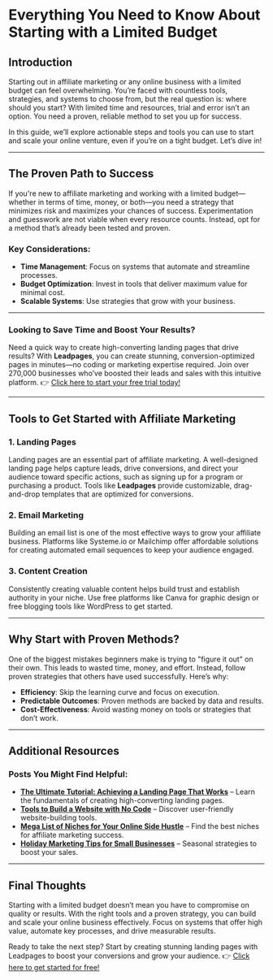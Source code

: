 # Everything You Need to Know About Starting with a Limited Budget

## Introduction

Starting out in affiliate marketing or any online business with a limited budget can feel overwhelming. You’re faced with countless tools, strategies, and systems to choose from, but the real question is: where should you start? With limited time and resources, trial and error isn’t an option. You need a proven, reliable method to set you up for success.

In this guide, we’ll explore actionable steps and tools you can use to start and scale your online venture, even if you’re on a tight budget. Let’s dive in!

---

## The Proven Path to Success

If you're new to affiliate marketing and working with a limited budget—whether in terms of time, money, or both—you need a strategy that minimizes risk and maximizes your chances of success. Experimentation and guesswork are not viable when every resource counts. Instead, opt for a method that’s already been tested and proven.

### Key Considerations:
- **Time Management**: Focus on systems that automate and streamline processes.
- **Budget Optimization**: Invest in tools that deliver maximum value for minimal cost.
- **Scalable Systems**: Use strategies that grow with your business.

---

### Looking to Save Time and Boost Your Results?

Need a quick way to create high-converting landing pages that drive results? With **Leadpages**, you can create stunning, conversion-optimized pages in minutes—no coding or marketing expertise required. Join over 270,000 businesses who’ve boosted their leads and sales with this intuitive platform. 👉 [Click here to start your free trial today!](https://bit.ly/LEadPages)

---

## Tools to Get Started with Affiliate Marketing

### 1. **Landing Pages**
Landing pages are an essential part of affiliate marketing. A well-designed landing page helps capture leads, drive conversions, and direct your audience toward specific actions, such as signing up for a program or purchasing a product. Tools like **Leadpages** provide customizable, drag-and-drop templates that are optimized for conversions.

### 2. **Email Marketing**
Building an email list is one of the most effective ways to grow your affiliate business. Platforms like Systeme.io or Mailchimp offer affordable solutions for creating automated email sequences to keep your audience engaged.

### 3. **Content Creation**
Consistently creating valuable content helps build trust and establish authority in your niche. Use free platforms like Canva for graphic design or free blogging tools like WordPress to get started.

---

## Why Start with Proven Methods?

One of the biggest mistakes beginners make is trying to "figure it out" on their own. This leads to wasted time, money, and effort. Instead, follow proven strategies that others have used successfully. Here’s why:

- **Efficiency**: Skip the learning curve and focus on execution.
- **Predictable Outcomes**: Proven methods are backed by data and results.
- **Cost-Effectiveness**: Avoid wasting money on tools or strategies that don’t work.

---

## Additional Resources

### Posts You Might Find Helpful:
- **[The Ultimate Tutorial: Achieving a Landing Page That Works](https://bit.ly/LEadPages)** – Learn the fundamentals of creating high-converting landing pages.
- **[Tools to Build a Website with No Code](https://bit.ly/LEadPages)** – Discover user-friendly website-building tools.
- **[Mega List of Niches for Your Online Side Hustle](https://bit.ly/LEadPages)** – Find the best niches for affiliate marketing success.
- **[Holiday Marketing Tips for Small Businesses](https://bit.ly/LEadPages)** – Seasonal strategies to boost your sales.

---

## Final Thoughts

Starting with a limited budget doesn’t mean you have to compromise on quality or results. With the right tools and a proven strategy, you can build and scale your online business effectively. Focus on systems that offer high value, automate key processes, and drive measurable results.

Ready to take the next step? Start by creating stunning landing pages with Leadpages to boost your conversions and grow your audience. 👉 [Click here to get started for free!](https://bit.ly/LEadPages)
